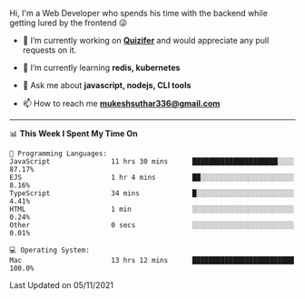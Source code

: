 Hi, I'm a Web Developer who spends his time with the backend while getting lured by the frontend 😜

- 🔭 I’m currently working on **[Quizifer](https://github.com/SutharMukesh/Quizifer/)** and would appreciate any pull requests on it.

- 🌱 I’m currently learning **redis, kubernetes**

- 💬 Ask me about **javascript, nodejs, CLI tools**

- 📫 How to reach me **mukeshsuthar336@gmail.com**

---
<!--START_SECTION:waka-->
📊 **This Week I Spent My Time On** 

```text
💬 Programming Languages: 
JavaScript               11 hrs 30 mins      █████████████████████░░░░   87.17% 
EJS                      1 hr 4 mins         ██░░░░░░░░░░░░░░░░░░░░░░░   8.16% 
TypeScript               34 mins             █░░░░░░░░░░░░░░░░░░░░░░░░   4.41% 
HTML                     1 min               ░░░░░░░░░░░░░░░░░░░░░░░░░   0.24% 
Other                    0 secs              ░░░░░░░░░░░░░░░░░░░░░░░░░   0.01%

💻 Operating System: 
Mac                      13 hrs 12 mins      █████████████████████████   100.0%

```


 Last Updated on 05/11/2021
<!--END_SECTION:waka-->
